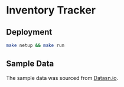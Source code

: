 # Inventory Tracker

## Deployment

```bash
make netup && make run
```

## Sample Data

The sample data was sourced from [Datasn.io](http://n3.datasn.io/data/api/v1/n3a2/auto_part_2/main/list/?app=csv&cfg[download]=1).

